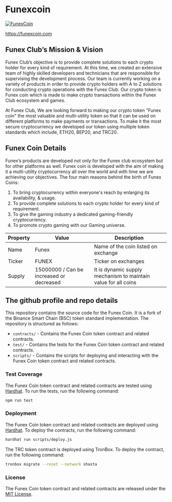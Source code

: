 # Funexcoin

[![FunexCoin](https://www.funexcoin.com/asset/front_end/img/logo.svg)](https://funexcoin.com)

https://funexcoin.com

## Funex Club’s Mission & Vision

Funex Club’s objective is to provide complete solutions to each crypto holder for every kind of requirement. At this time, we created an extensive team of highly skilled developers and technicians that are responsible for supervising the development process. Our team is currently working on a variety of products in order to provide crypto holders with A to Z solutions for conducting crypto operations with the Funex Club. Our crypto token is Funex coin which is made to make crypto transactions within the Funex Club ecosystem and games.

At Funex Club, We are looking forward to making our crypto token "Funex coin" the most valuable and multi-utility token so that it can be used on different platforms to make payments or transactions. To make it the most secure cryptocurrency we developed our token using multiple token standards which include, ETH20, BEP20, and TRC20.

## Funex Coin Details

Funex’s products are developed not only for the Funex club ecosystem but for other platforms as well. Funex coin is developed with the aim of making it a multi-utility cryptocurrency all over the world and with time we are achieving our objectives. The four main reasons behind the birth of Funex Coins:

1. To bring cryptocurrency within everyone's reach by enlarging its availability, & usage.
2. To provide complete solutions to each crypto holder for every kind of requirement.
3. To give the gaming industry a dedicated gaming-friendly cryptocurrency.
4. To promote crypto gaming with our Gaming universe.

| Property | Value                                    | Description                                                    |
| -------- | ---------------------------------------- | -------------------------------------------------------------- |
| Name     | Funex                                    | Name of the coin listed on exchange                            |
| Ticker   | FUNEX                                    | Ticker on exchanges                                            |
| Supply   | 15000000 / Can be increased or decreased | It is dynamic supply mechanism to maintain value for all coins |

## The github profile and repo details

This repository contains the source code for the Funex Coin. It is a fork of the Binance Smart Chain (BSC) token standard implementation. The repository is structured as follows:

-   `contracts/` - Contains the Funex Coin token contract and related contracts.
-   `test/` - Contains the tests for the Funex Coin token contract and related contracts.
-   `scripts/` - Contains the scripts for deploying and interacting with the Funex Coin token contract and related contracts.

### Test Coverage

The Funex Coin token contract and related contracts are tested using [Hardhat](https://hardhat.org/). To run the tests, run the following command:

```bash
npm run test
```

### Deployment

The Funex Coin token contract and related contracts are deployed using [Hardhat](https://hardhat.org/). To deploy the contracts, run the following command:

```bash
hardhat run scripts/deploy.js
```

The TRC token contract is deployed using TronBox. To deploy the contract, run the following command:

```bash
tronbox migrate --reset --network shasta
```

### License

The Funex Coin token contract and related contracts are released under the [MIT License](LICENSE).
